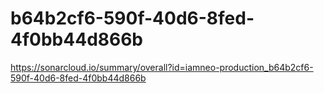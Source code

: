 # b64b2cf6-590f-40d6-8fed-4f0bb44d866b
https://sonarcloud.io/summary/overall?id=iamneo-production_b64b2cf6-590f-40d6-8fed-4f0bb44d866b
